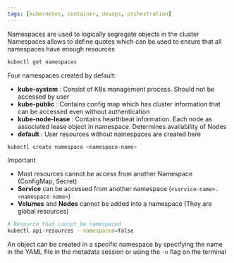 ```yaml
---
tags: [kubernetes, container, devops, orchestration]
---
```


Namespaces are used to logically segregate objects in the cluster  
Namespaces allows to define quotes which can be used to ensure that all namespaces have enough resources

````bash
kubectl get namespaces
````

Four namespaces created by default:

* **kube-system** : Consist of K8s management process. Should not be accessed by user
* **kube-public** : Contains config map which has cluster information that can be accessed even without authentication
* **kube-node-lease** : Contains hearthbeat information. Each node as associated lease object in namespace. Determines availability of Nodes
* **default** : User resources without namespaces are created here

````bash
kubectl create namespace <namespace-name>
````

 > [!important]
 > * Most resources cannot be access from another Namespace (ConfigMap, Secret)
 > * **Service** can be accessed from another namespace (`<service-name>.<namespace-name>`)
 > * **Volumes** and **Nodes** cannot be added into a namespace (They are global resources)

````bash
# Resource that cannot be namespaced
kubectl api-resources --namespaced=false
````

An object can be created in a specific namespace by specifying the name in the YAML file in the metadata session or using the `-n` flag on the terminal
